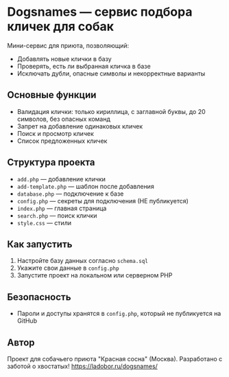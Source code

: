 
# Dogsnames — сервис подбора кличек для собак

Мини-сервис для приюта, позволяющий:

- Добавлять новые клички в базу
- Проверять, есть ли выбранная кличка в базе
- Исключать дубли, опасные символы и некорректные варианты

## Основные функции

- Валидация клички: только кириллица, с заглавной буквы, до 20 символов, без опасных команд
- Запрет на добавление одинаковых кличек
- Поиск и просмотр кличек
- Список предложенных кличек

## Структура проекта

- `add.php` — добавление клички
- `add-template.php` — шаблон после добавления
- `database.php` — подключение к базе
- `config.php` — секреты для подключения (НЕ публикуется)
- `index.php` — главная страница
- `search.php` — поиск клички
- `style.css` — стили

## Как запустить

1. Настройте базу данных согласно `schema.sql`
2. Укажите свои данные в `config.php`
3. Запустите проект на локальном или серверном PHP

## Безопасность

- Пароли и доступы хранятся в `config.php`, который не публикуется на GitHub

## Автор

Проект для собачьего приюта "Красная сосна" (Москва). Разработано с заботой о хвостатых!
https://ladobor.ru/dogsnames/
